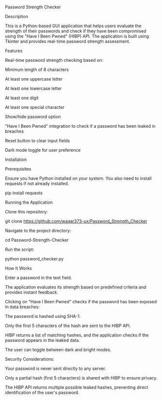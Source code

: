 Password Strength Checker

Description

This is a Python-based GUI application that helps users evaluate the strength of their passwords and check if they have been compromised using the "Have I Been Pwned" (HIBP) API. The application is built using Tkinter and provides real-time password strength assessment.

Features

Real-time password strength checking based on:

Minimum length of 8 characters

At least one uppercase letter

At least one lowercase letter

At least one digit

At least one special character

Show/hide password option

"Have I Been Pwned" integration to check if a password has been leaked in breaches

Reset button to clear input fields

Dark mode toggle for user preference

Installation

Prerequisites

Ensure you have Python installed on your system. You also need to install requests if not already installed.

pip install requests

Running the Application

Clone this repository:

git clone https://github.com/waqar373-ux/Password_Strength_Checker

Navigate to the project directory:

cd Password-Strength-Checker

Run the script:

python password_checker.py

How It Works

Enter a password in the text field.

The application evaluates its strength based on predefined criteria and provides instant feedback.

Clicking on "Have I Been Pwned" checks if the password has been exposed in data breaches:

The password is hashed using SHA-1.

Only the first 5 characters of the hash are sent to the HIBP API.

HIBP returns a list of matching hashes, and the application checks if the password appears in the leaked data.

The user can toggle between dark and bright modes.

Security Considerations:

Your password is never sent directly to any server.

Only a partial hash (first 5 characters) is shared with HIBP to ensure privacy.

The HIBP API returns multiple possible leaked hashes, preventing direct identification of the user's password.
